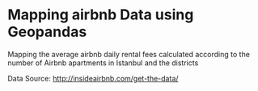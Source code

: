 # Mapping airbnb Data using Geopandas

Mapping the average airbnb daily rental fees calculated according to the number of Airbnb apartments in Istanbul and the districts

Data Source: http://insideairbnb.com/get-the-data/
